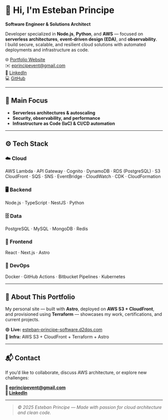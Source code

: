 # 👋 Hi, I'm Esteban Principe

**Software Engineer & Solutions Architect**

Developer specialized in **Node.js**, **Python**, and **AWS** — focused on **serverless architectures**, **event-driven design (EDA)**, and **observability**.  
I build secure, scalable, and resilient cloud solutions with automated deployments and infrastructure as code.

🌐 [Portfolio Website](https://esteban-principe-software.d2dqs.com)  
✉️ [eprincipevent@gmail.com](mailto:eprincipevent@gmail.com)  
💼 [LinkedIn](https://www.linkedin.com/in/esteban-principe-5b6525336/)  
💻 [GitHub](https://github.com/Miunmn)

---

## 🧭 Main Focus

- **Serverless architectures & autoscaling**
- **Security, observability, and performance**
- **Infrastructure as Code (IaC) & CI/CD automation**

---

## ⚙️ Tech Stack

### ☁️ Cloud
AWS Lambda · API Gateway · Cognito · DynamoDB · RDS (PostgreSQL) · S3  
CloudFront · SQS · SNS · EventBridge · CloudWatch · CDK · CloudFormation

### 🖥 Backend
Node.js · TypeScript · NestJS · Python

### 🗄 Data
PostgreSQL · MySQL · MongoDB · Redis

### 🧩 Frontend
React · Next.js · Astro

### 🧰 DevOps
Docker · GitHub Actions · Bitbucket Pipelines · Kubernetes

---

## 🚀 About This Portfolio

My personal site — built with **Astro**, deployed on **AWS S3 + CloudFront**, and provisioned using **Terraform** — showcases my work, certifications, and current projects.

🟢 **Live:** [esteban-principe-software.d2dqs.com](https://esteban-principe-software.d2dqs.com)  
🧱 **Infra:** AWS S3 + CloudFront + Terraform + Astro

---

## 📬 Contact

If you’d like to collaborate, discuss AWS architecture, or explore new challenges:

**📧 eprincipevent@gmail.com**  
**🔗 [LinkedIn](https://www.linkedin.com/in/esteban-principe-5b6525336/)**

---

> _© 2025 Esteban Principe — Made with passion for cloud architecture and clean code._
